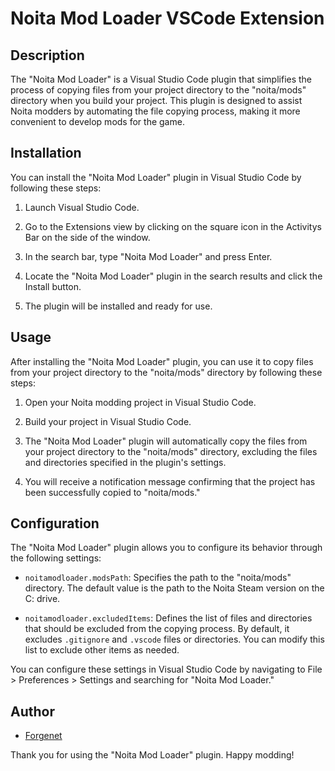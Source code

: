 # Noita Mod Loader VSCode Extension

## Description

The "Noita Mod Loader" is a Visual Studio Code plugin that simplifies the process of copying files from your project directory to the "noita/mods" directory when you build your project. This plugin is designed to assist Noita modders by automating the file copying process, making it more convenient to develop mods for the game.

## Installation

You can install the "Noita Mod Loader" plugin in Visual Studio Code by following these steps:

1. Launch Visual Studio Code.

2. Go to the Extensions view by clicking on the square icon in the Activitys Bar on the side of the window.

3. In the search bar, type "Noita Mod Loader" and press Enter.

4. Locate the "Noita Mod Loader" plugin in the search results and click the Install button.

5. The plugin will be installed and ready for use.

## Usage

After installing the "Noita Mod Loader" plugin, you can use it to copy files from your project directory to the "noita/mods" directory by following these steps:

1. Open your Noita modding project in Visual Studio Code.

2. Build your project in Visual Studio Code.

3. The "Noita Mod Loader" plugin will automatically copy the files from your project directory to the "noita/mods" directory, excluding the files and directories specified in the plugin's settings.

4. You will receive a notification message confirming that the project has been successfully copied to "noita/mods."

## Configuration

The "Noita Mod Loader" plugin allows you to configure its behavior through the following settings:

- `noitamodloader.modsPath`: Specifies the path to the "noita/mods" directory. The default value is the path to the Noita Steam version on the C: drive.

- `noitamodloader.excludedItems`: Defines the list of files and directories that should be excluded from the copying process. 
By default, it excludes `.gitignore` and `.vscode` files or directories. You can modify this list to exclude other items as needed.

You can configure these settings in Visual Studio Code by navigating to File > Preferences > Settings and searching for "Noita Mod Loader."

## Author

- [Forgenet](https://github.com/f0rgenet)

Thank you for using the "Noita Mod Loader" plugin. Happy modding!
